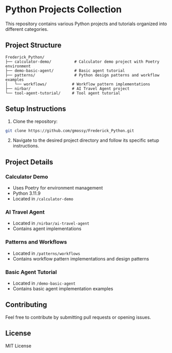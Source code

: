# Python Projects Collection

This repository contains various Python projects and tutorials organized into different categories.

## Project Structure

```
Frederick_Python/
├── calculator-demo/          # Calculator demo project with Poetry environment
├── demo-basic-agent/         # Basic agent tutorial
├── patterns/                 # Python design patterns and workflow examples
│   └── workflows/           # Workflow pattern implementations
├── nirbar/                  # AI Travel Agent project
└── tool-agent-tutorial/     # Tool agent tutorial
```

## Setup Instructions

1. Clone the repository:
```bash
git clone https://github.com/gmossy/Frederick_Python.git
```

2. Navigate to the desired project directory and follow its specific setup instructions.

## Project Details

### Calculator Demo
- Uses Poetry for environment management
- Python 3.11.9
- Located in `/calculator-demo`

### AI Travel Agent
- Located in `/nirbar/ai-travel-agent`
- Contains agent implementations

### Patterns and Workflows
- Located in `/patterns/workflows`
- Contains workflow pattern implementations and design patterns

### Basic Agent Tutorial
- Located in `/demo-basic-agent`
- Contains basic agent implementation examples

## Contributing

Feel free to contribute by submitting pull requests or opening issues.

## License

MIT License
